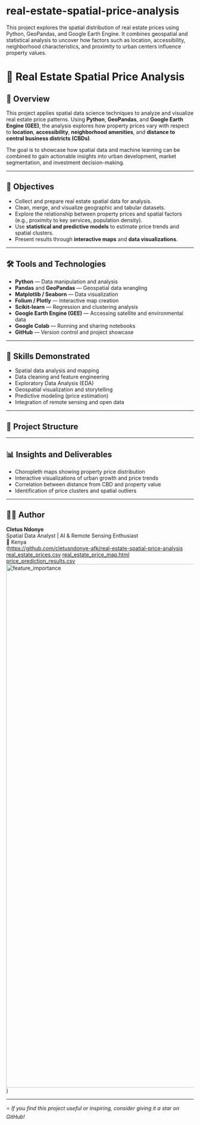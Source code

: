 # real-estate-spatial-price-analysis
This project explores the spatial distribution of real estate prices using Python, GeoPandas, and Google Earth Engine. It combines geospatial and statistical analysis to uncover how factors such as location, accessibility, neighborhood characteristics, and proximity to urban centers influence property values.
# 🏡 Real Estate Spatial Price Analysis

## 📖 Overview
This project applies spatial data science techniques to analyze and visualize real estate price patterns. Using **Python**, **GeoPandas**, and **Google Earth Engine (GEE)**, the analysis explores how property prices vary with respect to **location**, **accessibility**, **neighborhood amenities**, and **distance to central business districts (CBDs)**.  

The goal is to showcase how spatial data and machine learning can be combined to gain actionable insights into urban development, market segmentation, and investment decision-making.  

---

## 🎯 Objectives
- Collect and prepare real estate spatial data for analysis.  
- Clean, merge, and visualize geographic and tabular datasets.  
- Explore the relationship between property prices and spatial factors (e.g., proximity to key services, population density).  
- Use **statistical and predictive models** to estimate price trends and spatial clusters.  
- Present results through **interactive maps** and **data visualizations**.

---

## 🛠 Tools and Technologies
- **Python** — Data manipulation and analysis  
- **Pandas** and **GeoPandas** — Geospatial data wrangling  
- **Matplotlib / Seaborn** — Data visualization  
- **Folium / Plotly** — Interactive map creation  
- **Scikit-learn** — Regression and clustering analysis  
- **Google Earth Engine (GEE)** — Accessing satellite and environmental data  
- **Google Colab** — Running and sharing notebooks  
- **GitHub** — Version control and project showcase  

---

## 🧠 Skills Demonstrated
- Spatial data analysis and mapping  
- Data cleaning and feature engineering  
- Exploratory Data Analysis (EDA)  
- Geospatial visualization and storytelling  
- Predictive modeling (price estimation)  
- Integration of remote sensing and open data  

---

## 📂 Project Structure

---

## 📊 Insights and Deliverables
- Choropleth maps showing property price distribution  
- Interactive visualizations of urban growth and price trends  
- Correlation between distance from CBD and property value  
- Identification of price clusters and spatial outliers  

---

## 👨‍💻 Author
**Cletus Ndonye**  
Spatial Data Analyst | AI & Remote Sensing Enthusiast  
📍 Kenya  
(https://github.com/cletusndonye-afk/real-estate-spatial-price-analysis
[real_estate_prices.csv](https://github.com/user-attachments/files/23143508/real_estate_prices.csv)
[real_estate_price_map.html](https://github.com/user-attachments/files/23143507/real_estate_price_map.html)
[price_prediction_results.csv](https://github.com/user-attachments/files/23143506/price_prediction_results.csv)
<img width="2448" height="1407" alt="feature_importance" src="https://github.com/user-attachments/assets/136c75e8-6c0f-45ca-8979-767e8f2dc354" />
)

---

⭐ *If you find this project useful or inspiring, consider giving it a star on GitHub!*
